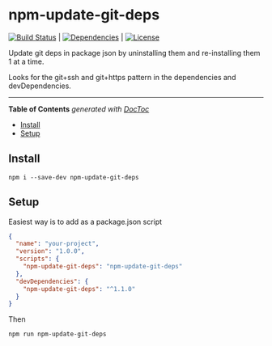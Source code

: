 # npm-update-git-deps

[![Build Status](https://travis-ci.org/johndcarmichael/npm-update-git-deps.svg?branch=master)](https://travis-ci.org/johndcarmichael/npm-update-git-deps) | [![Dependencies](https://david-dm.org/johndcarmichael/npm-update-git-deps.svg)](https://david-dm.org/johndcarmichael/npm-update-git-deps) | [![License](http://img.shields.io/npm/l/boats.svg)](https://github.com/johndcarmichael/npm-update-git-deps/blob/master/LICENSE)

Update git deps in package json by uninstalling them and re-installing them 1 at a time.

Looks for the git+ssh and git+https pattern in the dependencies and devDependencies.

---

<!-- START doctoc generated TOC please keep comment here to allow auto update -->
<!-- DON'T EDIT THIS SECTION, INSTEAD RE-RUN doctoc TO UPDATE -->
**Table of Contents**  *generated with [DocToc](https://github.com/thlorenz/doctoc)*

- [Install](#install)
- [Setup](#setup)

<!-- END doctoc generated TOC please keep comment here to allow auto update -->

## Install
```
npm i --save-dev npm-update-git-deps
```

## Setup
Easiest way is to add as a package.json script
```json
{
  "name": "your-project",
  "version": "1.0.0",
  "scripts": {
    "npm-update-git-deps": "npm-update-git-deps"
  },
  "devDependencies": {
    "npm-update-git-deps": "^1.1.0"
  }
}
```

Then
```bash
npm run npm-update-git-deps
```

